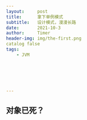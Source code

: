 ```yaml
---
layout:     post
title:      拿下单例模式
subtitle:   设计模式，漫漫长路
date:       2021-10-3
author:     Timer
header-img: img/the-first.png
catalog false
tags:
    - JVM






---
```


## 对象已死？













